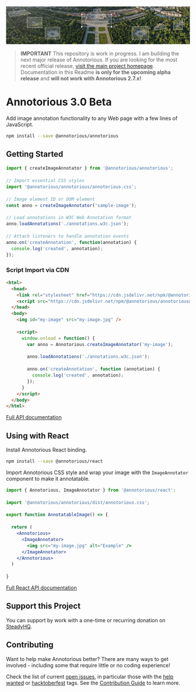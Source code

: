 ![Aerial view of Schönbrunn Palace in Vienna annotated with Annotorious](/docs/images/splash-image.jpg "Aerial view of Schönbrunn Palace in Vienna annotated with Annotorious")

> __IMPORTANT__ This repository is work in progress. I am building the next major release of Annotorious. If you 
> are looking for the most recent official release, [visit the main project homepage](https://annotorious.github.io). 
> Documentation in this Readme __is only for the upcoming alpha release__ and __will not work with Annotorious 2.7.x!__ 

# Annotorious 3.0 Beta

Add image annotation functionality to any Web page with a few lines of JavaScript.

```sh
npm install --save @annotorious/annotorious
```

## Getting Started

```js
import { createImageAnnotator } from '@annotorious/annotorious';

// Import essential CSS styles
import '@annotorious/annotorious/annotorious.css';

// Image element ID or DOM element
const anno = createImageAnnotator('sample-image');

// Load annotations in W3C Web Annotation format
anno.loadAnnotations('./annotations.w3c.json');
       
// Attach listeners to handle annotation events
anno.on('createAnnotation', function(annotation) {
  console.log('created', annotation);
});
```

### Script Import via CDN

```html
<html>
  <head>
    <link rel="stylesheet" href="https://cdn.jsdelivr.net/npm/@annotorious/annotorious@latest/dist/annotorious.css">
    <script src="https://cdn.jsdelivr.net/npm/@annotorious/annotorious@latest/dist/annotorious.js"></script>
  </head>
  <body>
    <img id="my-image" src="my-image.jpg" />

    <script>
      window.onload = function() {
        var anno = Annotorious.createImageAnnotator('my-image');
        
        anno.loadAnnotations('./annotations.w3c.json');
      
        anno.on('createAnnotation', function (annotation) {
          console.log('created', annotation);
        });
      }
    </script>
  </body>
</html>
```

[Full API documentation](docs/api.md)

## Using with React

Install Annotorious React binding.

```sh
npm install --save @annotorious/react
```

Import Annotorious CSS style and wrap your image with the `ImageAnnotator` component to make it annotatable. 

```jsx
import { Annotorious, ImageAnnotator } from '@annotorious/react';

import '@annotorious/annotorious/dist/annotorious.css';

export function AnnotatableImage() => {

  return (
    <Annotorious>
      <ImageAnnotator>
        <img src="my-image.jpg" alt="Example" />
      </ImageAnnotator>
    </Annotorious>
  )

}
```

[Full React API documentation](docs/react.md)

## Support this Project

You can support by work with a one-time or recurring donation on [SteadyHQ](https://steadyhq.com/rainer-simon).

## Contributing

Want to help make Annotorious better? There are many ways to get involved - including some that require little
or no coding experience!

Check the list of current [open issues](https://github.com/annotorious/annotorious-v3/issues), in particular those with the [help wanted](https://github.com/annotorious/annotorious-v3/issues?q=is%3Aissue+is%3Aopen+label%3A"help+wanted") or [hacktoberfest](https://github.com/annotorious/annotorious-v3/issues?q=is%3Aissue+is%3Aopen+label%3Ahacktoberfest) tags. See the [Contribution Guide](contributing.md) to learn more.


